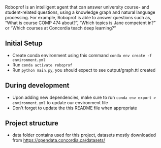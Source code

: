 Roboprof is an intelligent agent that can answer university course- and student-related questions, using a knowledge graph and natural language processing.
For example, Roboprof is able to answer questions such as, “What is course COMP
474 about?”, “Which topics is Jane competent in?” or “Which courses at Concordia
teach deep learning?”


## Initial Setup
- Create conda environment using this command `conda env create -f environment.yml`
- Run `conda activate roboprof`
- Run `python main.py`, you should expect to see output/graph.ttl created


## During development
- Upon adding new dependencies, make sure to run `conda env export > environment.yml` to update our environment file
- Don't forget to update the this README file when appropriate

## Project structure
- data folder contains used for this project, datasets mostly downloaded from https://opendata.concordia.ca/datasets/
